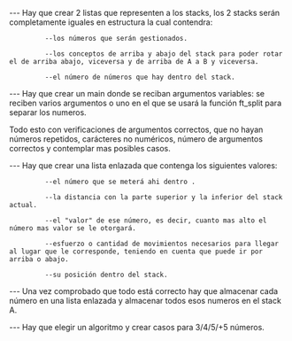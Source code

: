 --- Hay que crear 2 listas que representen a los stacks, los 2 stacks serán completamente iguales en estructura la cual contendra:

             --los números que serán gestionados.
             
             --los conceptos de arriba y abajo del stack para poder rotar el de arriba abajo, viceversa y de arriba de A a B y viceversa.
             
             --el número de números que hay dentro del stack.

--- Hay que crear un main donde se reciban argumentos variables: se reciben varios argumentos o uno en el que se usará la función ft_split para separar los numeros. 

Todo esto con verificaciones de argumentos correctos, que no hayan números repetidos, carácteres no numéricos, número de argumentos correctos y contemplar mas posibles casos.

--- Hay que crear una lista enlazada que contenga los siguientes valores: 

             --el número que se meterá ahi dentro .
             
             --la distancia con la parte superior y la inferior del stack actual.
             
             --el "valor" de ese número, es decir, cuanto mas alto el número mas valor se le otorgará.
             
             --esfuerzo o cantidad de movimientos necesarios para llegar al lugar que le corresponde, teniendo en cuenta que puede ir por arriba o abajo.
             
             --su posición dentro del stack.
             
--- Una vez comprobado que todo está correcto hay que almacenar cada número en una lista enlazada y almacenar todos esos numeros en el stack A.

--- Hay que elegir un algoritmo y crear casos para 3/4/5/+5 números.
